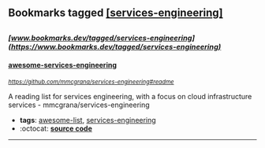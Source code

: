 ## Bookmarks tagged [[services-engineering]](https://www.bookmarks.dev/search?q=[services-engineering])

_<sup><sup>[www.bookmarks.dev/tagged/services-engineering](https://www.bookmarks.dev/tagged/services-engineering)</sup></sup>_
---
#### [awesome-services-engineering](https://github.com/mmcgrana/services-engineering#readme)
_<sup>https://github.com/mmcgrana/services-engineering#readme</sup>_

A reading list for services engineering, with a focus on cloud infrastructure services - mmcgrana/services-engineering
* **tags**: [awesome-list](../tagged/awesome-list.md), [services-engineering](../tagged/services-engineering.md)
* :octocat: **[source code](https://github.com/mmcgrana/services-engineering#readme)**
---
